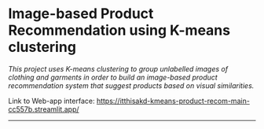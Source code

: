 # Image-based Product Recommendation using K-means clustering 

*This project uses K-means clustering to group unlabelled images of clothing and garments in order to build an image-based product recommendation system that suggest products based on visual similarities.*

Link to Web-app interface: 
https://itthisakd-kmeans-product-recom-main-cc557b.streamlit.app/

---
